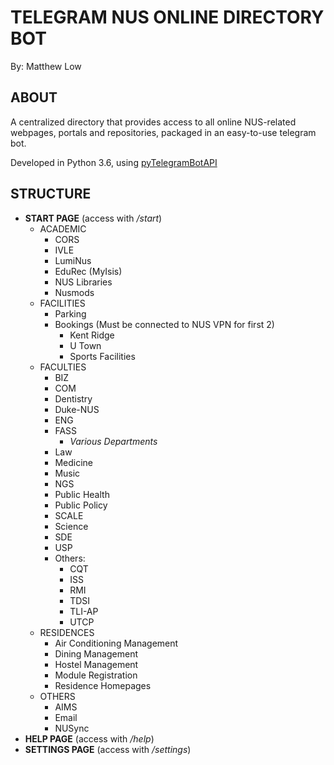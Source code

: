 # TELEGRAM NUS ONLINE DIRECTORY BOT  
By: Matthew Low

## ABOUT
A centralized directory that provides access to all online NUS-related webpages, portals and repositories, packaged in an easy-to-use telegram bot.

Developed in Python 3.6, using [pyTelegramBotAPI](https://github.com/eternnoir/pyTelegramBotAPI)

## STRUCTURE
 * **START PAGE** (access with _/start_)
     - ACADEMIC
         + CORS
         + IVLE
         + LumiNus
         + EduRec (MyIsis)
         + NUS Libraries
         + Nusmods
     - FACILITIES
         + Parking
         + Bookings (Must be connected to NUS VPN for first 2)
            * Kent Ridge
            * U Town
            * Sports Facilities
     - FACULTIES
         + BIZ
         + COM
         + Dentistry
         + Duke-NUS
         + ENG
         + FASS
             * _Various Departments_
         + Law
         + Medicine
         + Music
         + NGS
         + Public Health
         + Public Policy
         + SCALE
         + Science
         + SDE
         + USP
         + Others:
             * CQT
             * ISS
             * RMI
             * TDSI
             * TLI-AP
             * UTCP
     - RESIDENCES
         + Air Conditioning Management
         + Dining Management
         + Hostel Management
         + Module Registration
         + Residence Homepages
     - OTHERS
         + AIMS
         + Email
         + NUSync
 * **HELP PAGE** (access with _/help_)
 * **SETTINGS PAGE** (access with _/settings_)
